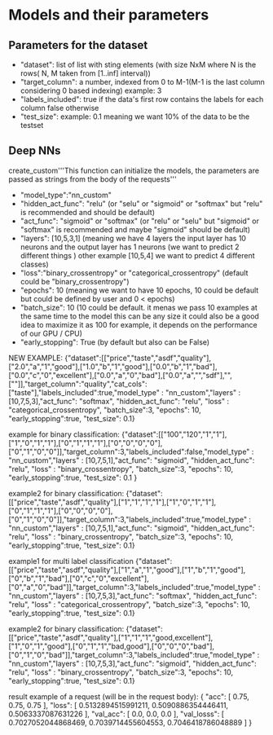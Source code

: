 # Models and their parameters

## Parameters for the dataset
- "dataset": list of list with sting elements (with size NxM where N is the rows( N, M taken from [1..inf] interval))
- "target_column": a number, indexed from 0 to M-1(M-1 is the last column considering 0 based indexing) example: 3
- "labels_included": true if the data's first row contains the labels for each column false otherwise
- "test_size": example: 0.1 meaning we want 10% of the data to be the testset
## Deep NNs

create_custom'''This function can initialize the models, the parameters are passed as strings from the body of the requests'''
- "model_type":"nn_custom"
- "hidden_act_func": "relu" (or "selu" or "sigmoid" or "softmax" but "relu" is recommended and should be default)
- "act_func": "sigmoid" or "softmax" (or "relu" or "selu" but "sigmoid" or "softmax" is recommended and maybe "sigmoid" should be default)
- "layers": [10,5,3,1]  (meaning we have 4 layers the input layer has 10 neurons and the output layer has 1 neurons (we want to predict 2 different things ) other example [10,5,4] we want to predict 4 different classes)
- "loss":"binary_crossentropy" or "categorical_crossentropy" (default could be "binary_crossentropy")
- "epochs": 10 (meaning we want to have 10 epochs, 10 could be default but could be defined by user and 0 < epochs)
- "batch_size": 10 (10 could be default. it menas we pass 10 examples at the same time to the model this can be any size it could also be a good idea to maximize it as 100 for example, it depends on the performance of our GPU / CPU)
- "early_stopping": True (by default but also can be False)


NEW EXAMPLE: 
{"dataset":[["price","taste","asdf","quality"],["2.0","a","1","good"],["1.0","b","1","good"],["0.0","b","1","bad"],["0.0","c","0","excellent"],["0.0","a","0","bad"],["0.0","a","","sdf"],"",[""]],"target_column":"quality","cat_cols":["taste"],"labels_included":true,"model_type" : "nn_custom","layers" : [10,7,5,3],"act_func": "softmax", "hidden_act_func": "relu", "loss" : "categorical_crossentropy", "batch_size":3, "epochs": 10, "early_stopping":true, "test_size": 0.1}

example for binary classification:
{"dataset":[["100","120","1","1"],["1","0","1","1"],["0","1","1","1"],["0","0","0","0"],["0","1","0","0"]],"target_column":3,"labels_included":false,"model_type" : "nn_custom","layers" : [10,7,5,1],"act_func": "sigmoid", "hidden_act_func": "relu", "loss" : "binary_crossentropy", "batch_size":3, "epochs": 10, "early_stopping":true, "test_size": 0.1 }

example2 for binary classification:
{"dataset":[["price","taste","asdf","quality"],["1","1","1","1"],["1","0","1","1"],["0","1","1","1"],["0","0","0","0"],["0","1","0","0"]],"target_column":3,"labels_included":true,"model_type" : "nn_custom","layers" : [10,7,5,1],"act_func": "sigmoid", "hidden_act_func": "relu", "loss" : "binary_crossentropy", "batch_size":3, "epochs": 10, "early_stopping":true, "test_size": 0.1}

example1 for multi label classification
{"dataset":[["price","taste","asdf","quality"],["1","a","1","good"],["1","b","1","good"],["0","b","1","bad"],["0","c","0","excellent"],["0","a","0","bad"]],"target_column":3,"labels_included":true,"model_type" : "nn_custom","layers" : [10,7,5,3],"act_func": "softmax", "hidden_act_func": "relu", "loss" : "categorical_crossentropy", "batch_size":3, "epochs": 10, "early_stopping":true, "test_size": 0.1}

example2 for binary classification:
{"dataset":[["price","taste","asdf","quality"],["1","1","1","good,excellent"],["1","0","1","good"],["0","1","1","bad,good"],["0","0","0","bad"],["0","1","0","bad"]],"target_column":3,"labels_included":true,"model_type" : "nn_custom","layers" : [10,7,5,3],"act_func": "sigmoid", "hidden_act_func": "relu", "loss" : "binary_crossentropy", "batch_size":3, "epochs": 10, "early_stopping":true, "test_size": 0.1}



result example of a request (will be in the request body):
{
    "acc": [
        0.75,
        0.75,
        0.75
    ],
    "loss": [
        0.5132894515991211,
        0.5090886354446411,
        0.5063337087631226
    ],
    "val_acc": [
        0.0,
        0.0,
        0.0
    ],
    "val_losss": [
        0.7027052044868469,
        0.7039714455604553,
        0.7046418786048889
    ]
}

